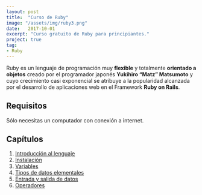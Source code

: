 ```yaml
---
layout: post
title:  "Curso de Ruby"
image: "/assets/img/ruby3.png"
date:   2017-10-01
excerpt: "Curso gratuito de Ruby para principiantes."
project: true
tag:
- Ruby
---
```


Ruby es un lenguaje de programación muy **flexible** y totalmente **orientado a objetos** creado por el programador japonés **Yukihiro “Matz” Matsumoto** y cuyo crecimiento casi exponencial se atribuye a la popularidad alcanzada por el desarrollo de aplicaciones web en el Framework **Ruby on Rails**.

## Requisitos

Sólo necesitas un computador con conexión a internet.

## Capítulos

1. [Introducción al lenguaje](https://nisoto.github.io/introduccion-ruby/)
2. [Instalación](https://nisoto.github.io/instalacion-ruby/)
3. [Variables](https://nisoto.github.io/variables-ruby/)
4. [Tipos de datos elementales](https://nisoto.github.io/datos-elementales-ruby/)
5. [Entrada y salida de datos](https://nisoto.github.io/entrada-salida-ruby/)
6. [Operadores](https://nisoto.github.io/operadores-ruby/)
